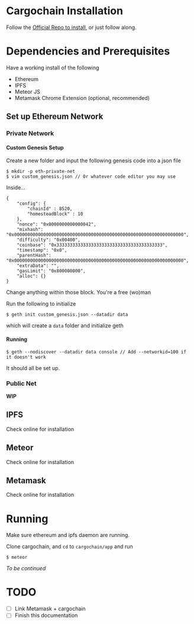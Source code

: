 # Cargochain Installation

Follow the [Official Repo to install](https://github.com/domschiener/cargochain), or just follow along.

# Dependencies and Prerequisites

Have a working install of the following
- Ethereum
- IPFS
- Meteor JS
- Metamask Chrome Extension (optional, recommended)

## Set up Ethereum Network

### Private Network

#### Custom Genesis Setup

Create a new folder and input the following genesis code into a json file

    $ mkdir -p eth-private-net
    $ vim custom_genesis.json // Or whatever code editor you may use

Inside...

	{
		"config": {
			"chainId" : 8520,
			"homesteadBlock" : 10
		},
		"nonce": "0x0000000000000042", 
		"mixhash": "0x0000000000000000000000000000000000000000000000000000000000000000", 
		"difficulty": "0x00400", 
		"coinbase": "0x3333333333333333333333333333333333333333", 
		"timestamp": "0x0", 
		"parentHash": "0x0000000000000000000000000000000000000000000000000000000000000000", 
		"extraData": "", 
		"gasLimit": "0x800000000",
		"alloc": {}
	}

Change anything within those block. You're a free (wo)man

Run the following to initialize
    
    $ geth init custom_genesis.json --datadir data

which will create a `data` folder and initialize geth
    
#### Running

    $ geth --nodiscover --datadir data console // Add --networkid=100 if it doesn't work

It should all be set up.

### Public Net

**WIP**

## IPFS

Check online for installation

## Meteor

Check online for installation

## Metamask

Check online for installation

# Running

Make sure ethereum and ipfs daemon are running. 

Clone cargochain, and `cd` to `cargochain/app` and run

    $ meteor

_To be continued_

# TODO

- [ ] Link Metamask + cargochain
- [ ] Finish this documentation
